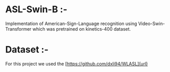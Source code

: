 # ASL-Swin-B :-
Implementation of American-Sign-Language recognition using Video-Swin-Transformer which was pretrained on kinetics-400 dataset.   

# Dataset :- 
For this project we used the [https://github.com/dxli94/WLASL](url) 
